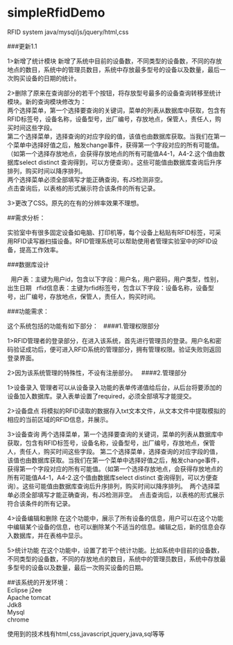 simpleRfidDemo
===
RFID system java/mysql/js/jquery/html,css

###更新1.1

  1>新增了统计模块 新增了系统中目前的设备数，不同类型的设备数，不同的存放地点的数目，系统中的管理员数目，系统中存放最多型号的设备以及数量，最后一次购买设备的日期的统计。

  2>删除了原来在查询部分的若干个按钮，将存放型号最多的设备查询转移至统计模块。新的查询模块修改为：  
  两个选择菜单，第一个选择要查询的关键词，菜单的列表从数据库中获取，包含有RFID标签号，设备名称，设备型号，出厂编号，存放地点，保管人，责任人，购买时间这些字段。  
  第二个选择菜单，选择查询的对应字段的值，该值也由数据库获取。当我们在第一个菜单中选择好值之后，触发change事件，获得第一个字段对应的所有可能值。（如第一个选择存放地点，会获得存放地点的所有可能值A4-1，A4-2.这个值由数据库select distinct 查询得到，可以方便查询）。这些可能值由数据库查询后升序排列，购买时间以降序排列。  
  两个选择菜单必须全部填写才能正确查询，有JS检测非空。  
  点击查询后，以表格的形式展示符合该条件的所有记录。
  
  3>更改了CSS。原先的在有的分辨率效果不理想。
  
##需求分析：

  实验室中有很多固定设备如电脑、打印机等，每个设备上粘贴有RFID标签，可采用RFID读写器扫描设备。RFID管理系统可以帮助使用者管理实验室中的RFID设备，提高工作效率。
 
###数据库设计

   用户表：主键为用户id，包含以下字段：用户名，用户密码，用户类型，性别，出生日期 
   rfid信息表：主键为rfid标签号，包含以下字段：设备名称，设备型号，出厂编号，存放地点，保管人，责任人，购买时间。
   
###功能需求：

   这个系统包括的功能有如下部分：
   
####1.管理权限部分

  1>RFID管理者的登录部分，在进入该系统，首先进行管理员的登录。用户名和密码验证成功后，便可进入RFID系统的管理部分，拥有管理权限。验证失败则返回登录界面。
  
  2>因为该系统管理的特殊性，不设有注册部分。
  
####2.管理部分

  1>设备录入 管理者可以从设备录入功能的表单传递值给后台，从后台将要添加的设备加入数据库。录入表单设置了required，必须全部填写才能提交。
  
  2>设备盘点 将模拟的RFID读取的数据存入txt文本文件，从文本文件中提取模拟的相应的当前区域的RFID信息，并展示。
  
  3>设备查询 两个选择菜单，第一个选择要查询的关键词，菜单的列表从数据库中获取，包含有RFID标签号，设备名称，设备型号，出厂编号，存放地点，保管人，责任人，购买时间这些字段。
  第二个选择菜单，选择查询的对应字段的值，该值也由数据库获取。当我们在第一个菜单中选择好值之后，触发change事件，获得第一个字段对应的所有可能值。（如第一个选择存放地点，会获得存放地点的所有可能值A4-1，A4-2.这个值由数据库select distinct 查询得到，可以方便查询）。这些可能值由数据库查询后升序排列，购买时间以降序排列。
  两个选择菜单必须全部填写才能正确查询，有JS检测非空。
  点击查询后，以表格的形式展示符合该条件的所有记录。
  
  4>设备编辑和删除 在这个功能中，展示了所有设备的信息，用户可以在这个功能中编辑某个设备的信息，也可以删除某个不适当的信息。编辑之后，新的信息会存入数据库，并在表格中显示。  

  5>统计功能 在这个功能中，设置了若干个统计功能。比如系统中目前的设备数，不同类型的设备数，不同的存放地点的数目，系统中的管理员数目，系统中存放最多型号的设备以及数量，最后一次购买设备的日期。
  
 ##该系统的开发环境：    
     Eclipse j2ee  
     Apache tomcat  
     Jdk8  
     Mysql  
     chrome
     
使用到的技术栈有html,css,javascript,jquery,java,sql等等




